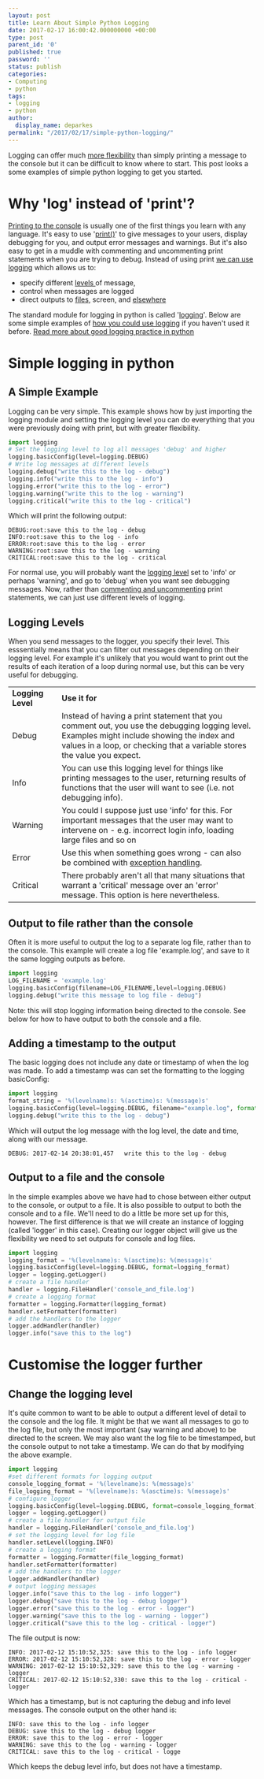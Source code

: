```yaml
---
layout: post
title: Learn About Simple Python Logging
date: 2017-02-17 16:00:42.000000000 +00:00
type: post
parent_id: '0'
published: true
password: ''
status: publish
categories:
- Computing
- python
tags:
- logging
- python
author:
  display_name: deparkes
permalink: "/2017/02/17/simple-python-logging/"
---
```

Logging can offer much <a href="http://stackoverflow.com/questions/6918493/in-python-why-use-logging-instead-of-print">more flexibility</a> than simply printing a message to the console but it can be difficult to know where to start. This post looks a some examples of simple python logging to get you started.
<h1>Why 'log' instead of 'print'?</h1>
<a href="https://en.wikipedia.org/wiki/%22Hello,_World!%22_program">Printing to the console</a> is usually one of the first things you learn with any language. It's easy to use '<a href="https://docs.python.org/3/library/functions.html#print">print()</a>' to give messages to your users, display debugging for you, and output error messages and warnings.
But it's also easy to get in a muddle with commenting and uncommenting print statements when you are trying to debug.
Instead of using print <a href="https://www.loggly.com/blog/4-reasons-a-python-logging-library-is-much-better-than-putting-print-statements-everywhere/">we can use logging</a> which allows us to:
<ul>
<li>specify different <a href="https://docs.python.org/3/library/logging.html#levels">levels </a>of message,</li>
<li>control when messages are logged</li>
<li>direct outputs to <a href="http://stackoverflow.com/questions/6386698/using-the-logging-python-class-to-write-to-a-file">files</a>, screen, and <a href="https://docs.python.org/3/library/logging.handlers.html">elsewhere</a>
</li>
</ul>
The standard module for logging in python is called '<a href="https://docs.python.org/3/library/logging.html">logging</a>'. Below are some simple examples of <a href="https://pymotw.com/2/logging/">how you could use logging</a> if you haven't used it before.
<a href="https://fangpenlin.com/posts/2012/08/26/good-logging-practice-in-python/">Read more about good logging practice in python </a>
<h1><b>Simple logging in python</b></h1>
<h2><b>A Simple Example</b></h2>
Logging can be very simple. This example shows how by just importing the logging module and setting the logging level you can do everything that you were previously doing with print, but with greater flexibility.

```python
import logging
# Set the logging level to log all messages 'debug' and higher
logging.basicConfig(level=logging.DEBUG)
# Write log messages at different levels
logging.debug("write this to the log - debug")
logging.info("write this to the log - info")
logging.error("write this to the log - error")
logging.warning("write this to the log - warning")
logging.critical("write this to the log - critical")
```

Which will print the following output:

```
DEBUG:root:save this to the log - debug
INFO:root:save this to the log - info
ERROR:root:save this to the log - error
WARNING:root:save this to the log - warning
CRITICAL:root:save this to the log - critical
```

For normal use, you will probably want the <a href="https://docs.python.org/3/library/logging.html#levels">logging level</a> set to 'info' or perhaps 'warning', and go to 'debug' when you want see debugging messages.
Now, rather than <a href="https://www.loggly.com/blog/4-reasons-a-python-logging-library-is-much-better-than-putting-print-statements-everywhere/">commenting and uncommenting</a> print statements, we can just use different levels of logging.
<h2>Logging Levels</h2>
When you send messages to the logger, you specify their level. This esssentially means that you can filter out messages depending on their logging level. For example it's unlikely that you would want to print out the results of each iteration of a loop during normal use, but this can be very useful for debugging.
<table>
<tbody>
<tr>
<td width="20%"><strong>Logging Level
</strong></td>
<td><strong>Use it for</strong></td>
</tr>
<tr>
<td>Debug</td>
<td>Instead of having a print statement that you comment out, you use the debugging logging level. Examples might include showing the index and values in a loop, or checking that a variable stores the value you expect.</td>
</tr>
<tr>
<td>Info</td>
<td>You can use this logging level for things like printing messages to the user, returning results of functions that the user will want to see (i.e. not debugging info).</td>
</tr>
<tr>
<td>Warning</td>
<td>You could I suppose just use 'info' for this. For important messages that the user may want to intervene on - e.g. incorrect login info, loading large files and so on</td>
</tr>
<tr>
<td>Error</td>
<td>Use this when something goes wrong - can also be combined with <a href="https://docs.python.org/3/library/logging.html#logging.Logger.exception">exception handling</a>.</td>
</tr>
<tr>
<td>Critical</td>
<td>There probably aren't all that many situations that warrant a 'critical' message over an 'error' message. This option is here nevertheless.</td>
</tr>
</tbody>
</table>
<h2><b>Output to file rather than the console</b></h2>
Often it is more useful to output the log to a separate log file, rather than to the console. This example will create a log file 'example.log', and save to it the same logging outputs as before.

```python
import logging
LOG_FILENAME = 'example.log'
logging.basicConfig(filename=LOG_FILENAME,level=logging.DEBUG)
logging.debug("write this message to log file - debug")
```

Note: this will stop logging information being directed to the console. See below for how to have output to both the console and a file.
<h2><b>Adding a timestamp to the output</b></h2>
The basic logging does not include any date or timestamp of when the log was made. To add a timestamp was can set the formatting to the logging basicConfig:

```python
import logging
format_string = '%(levelname)s: %(asctime)s: %(message)s'
logging.basicConfig(level=logging.DEBUG, filename="example.log", format=format_string)
logging.debug("write this to the log - debug")
```

Which will output the log message with the log level, the date and time, along with our message.

```
DEBUG: 2017-02-14 20:38:01,457   write this to the log - debug
```

<h2><b>Output to a file and the console</b></h2>
In the simple examples above we have had to chose between either output to the console, or output to a file. It is also possible to output to both the console and to a file. We'll need to do a little be more set up for this, however.
The first difference is that we will create an instance of logging (called 'logger' in this case). Creating our logger object will give us the flexibility we need to set outputs for console and log files.

```python
import logging
logging_format = '%(levelname)s: %(asctime)s: %(message)s'
logging.basicConfig(level=logging.DEBUG, format=logging_format)
logger = logging.getLogger()
# create a file handler
handler = logging.FileHandler('console_and_file.log')
# create a logging format
formatter = logging.Formatter(logging_format)
handler.setFormatter(formatter)
# add the handlers to the logger
logger.addHandler(handler)
logger.info("save this to the log")
```

<h1><b>Customise the logger further</b></h1>
<h2>Change the logging level</h2>
It's quite common to want to be able to output a different level of detail to the console and the log file. It might be that we want all messages to go to the log file, but only the most important (say warning and above) to be directed to the screen. We may also want the log file to be timestamped, but the console output to not take a timestamp. We can do that by modifying the above example.

```python
import logging
#set different formats for logging output
console_logging_format = '%(levelname)s: %(message)s'
file_logging_format = '%(levelname)s: %(asctime)s: %(message)s'
# configure logger
logging.basicConfig(level=logging.DEBUG, format=console_logging_format)
logger = logging.getLogger()
# create a file handler for output file
handler = logging.FileHandler('console_and_file.log')
# set the logging level for log file
handler.setLevel(logging.INFO)
# create a logging format
formatter = logging.Formatter(file_logging_format)
handler.setFormatter(formatter)
# add the handlers to the logger
logger.addHandler(handler)
# output logging messages
logger.info("save this to the log - info logger")
logger.debug("save this to the log - debug logger")
logger.error("save this to the log - error - logger")
logger.warning("save this to the log - warning - logger")
logger.critical("save this to the log - critical - logger")
```

The file output is now:

```
INFO: 2017-02-12 15:10:52,325: save this to the log - info logger
ERROR: 2017-02-12 15:10:52,328: save this to the log - error - logger
WARNING: 2017-02-12 15:10:52,329: save this to the log - warning - logger
CRITICAL: 2017-02-12 15:10:52,330: save this to the log - critical - logger
```

Which has a timestamp, but is not capturing the debug and info level messages.
The console output on the other hand is:

```
INFO: save this to the log - info logger
DEBUG: save this to the log - debug logger
ERROR: save this to the log - error - logger
WARNING: save this to the log - warning - logger
CRITICAL: save this to the log - critical - logge
```

Which keeps the debug level info, but does not have a timestamp.
